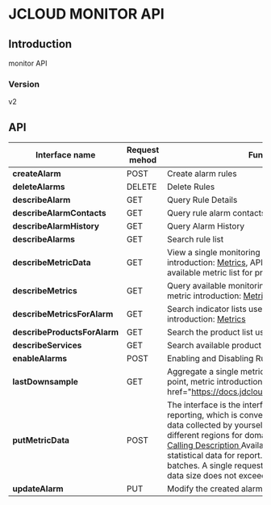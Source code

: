 # JCLOUD MONITOR API


## Introduction
monitor API


### Version
v2


## API
|Interface name|Request mehod|Function description|
|---|---|---|
|**createAlarm**|POST|Create alarm rules |
|**deleteAlarms**|DELETE|Delete Rules|
|**describeAlarm**|GET|Query Rule Details|
|**describeAlarmContacts**|GET|Query rule alarm contacts|
|**describeAlarmHistory**|GET|Query Alarm History|
|**describeAlarms**|GET|Search rule list|
|**describeMetricData**|GET|View a single monitoring item data of a specific resource, metric introduction: <a href="https://docs.jdcloud.com/en/monitoring/metrics">Metrics</a>, APIs can be used<a href="https://docs.jdcloud.com/en/monitoring/metrics">describeMetrics</a>: Search available metric list for product line.|
|**describeMetrics**|GET|Query available monitoring item list based on the product lines, metric introduction: <a href="https://docs.jdcloud.com/en/monitoring/metrics">Metrics</a>|
|**describeMetricsForAlarm**|GET|Search indicator lists used for creating alarm rules, metric introduction: <a href="https://docs.jdcloud.com/en/monitoring/metrics">Metrics</a>|
|**describeProductsForAlarm**|GET|Search the product list used for creating alarm rules|
|**describeServices**|GET|Search available product line list for monitoring graph|
|**enableAlarms**|POST|Enabling and Disabling Rules|
|**lastDownsample**|GET|Aggregate a single metric data of a specific resource to one point, metric introduction: href="https://docs.jdcloud.com/en/monitoring/metrics">Metrics</a>|
|**putMetricData**|POST|The interface is the interface for Custom Metric Monitoring data reporting, which is convenient for you to report the time series data collected by yourself to the Cloud Monitor. Report data of different regions for domain names of different regions, refer to: <a href="https://docs.jdcloud.com/en/monitoring/reporting-monitoring-data"> Calling Description </a> Available original data and aggregated statistical data for report. It supports reporting methods in batches. A single request contains up to 50 data points; the data size does not exceed 256k.|
|**updateAlarm**|PUT|Modify the created alarm rules  |


